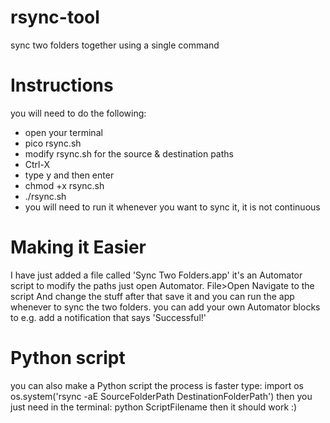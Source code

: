 # rsync-tool
 sync two folders together using a single command
 
# Instructions
 you will need to do the following:
 
- open your terminal
- pico rsync.sh
- modify rsync.sh for the source & destination paths
- Ctrl-X
- type y and then enter
- chmod +x rsync.sh
- ./rsync.sh
- you will need to run it whenever you want to sync it, it is not continuous


# Making it Easier
 I have just added a file called 'Sync Two Folders.app'
 it's an Automator script
 to modify the paths just open Automator. 
 File>Open
 Navigate to the script
 And change the stuff
 after that save it
 and you can run the app whenever to sync the two folders. 
 you can add your own Automator blocks to e.g. add a notification that says 'Successful!'
 
 
# Python script
 you can also make a Python script
 the process is faster
 type:
	import os
	os.system('rsync -aE SourceFolderPath DestinationFolderPath')
 then you just need in the terminal:
	python ScriptFilename
then it should work :)